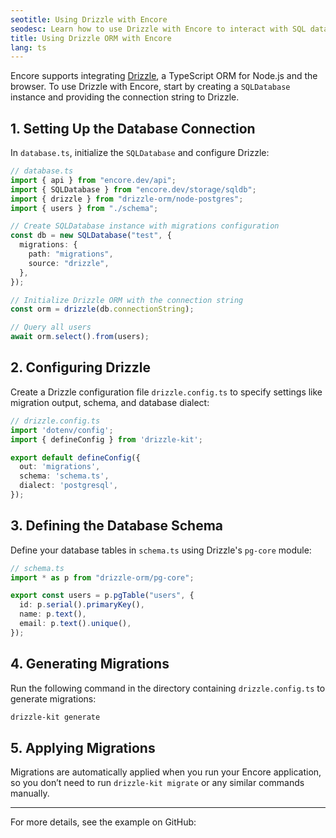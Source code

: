 ```yaml
---
seotitle: Using Drizzle with Encore
seodesc: Learn how to use Drizzle with Encore to interact with SQL databases.
title: Using Drizzle ORM with Encore
lang: ts
---
```

Encore supports integrating [Drizzle](https://orm.drizzle.team/), a TypeScript ORM for Node.js and the browser. To use Drizzle with Encore, start by creating a `SQLDatabase` instance and providing the connection string to Drizzle.

## 1. Setting Up the Database Connection

In `database.ts`, initialize the `SQLDatabase` and configure Drizzle:

```typescript
// database.ts
import { api } from "encore.dev/api";
import { SQLDatabase } from "encore.dev/storage/sqldb";
import { drizzle } from "drizzle-orm/node-postgres";
import { users } from "./schema";

// Create SQLDatabase instance with migrations configuration
const db = new SQLDatabase("test", {
  migrations: {
    path: "migrations",
    source: "drizzle",
  },
});

// Initialize Drizzle ORM with the connection string
const orm = drizzle(db.connectionString);

// Query all users
await orm.select().from(users);
```

## 2. Configuring Drizzle

Create a Drizzle configuration file `drizzle.config.ts` to specify settings like migration output, schema, and database dialect:

```typescript
// drizzle.config.ts
import 'dotenv/config';
import { defineConfig } from 'drizzle-kit';

export default defineConfig({
  out: 'migrations',
  schema: 'schema.ts',
  dialect: 'postgresql',
});
```

## 3. Defining the Database Schema

Define your database tables in `schema.ts` using Drizzle's `pg-core` module:

```typescript
// schema.ts
import * as p from "drizzle-orm/pg-core";

export const users = p.pgTable("users", {
  id: p.serial().primaryKey(),
  name: p.text(),
  email: p.text().unique(),
});
```

## 4. Generating Migrations

Run the following command in the directory containing `drizzle.config.ts` to generate migrations:

```bash
drizzle-kit generate
```

## 5. Applying Migrations

Migrations are automatically applied when you run your Encore application, so you don’t need to run `drizzle-kit migrate` or any similar commands manually.

---

For more details, see the example on GitHub:  
<GitHubLink href="https://github.com/encoredev/examples/tree/main/ts/drizzle" desc="Using Drizzle ORM with Encore.ts" />